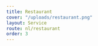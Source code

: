 ```yaml
---
title: Restaurant
cover: "/uploads/restaurant.png"
layout: Service
route: nl/restaurant
order: 3
---
```

